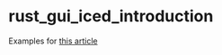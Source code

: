 # rust_gui_iced_introduction

Examples for [this article](https://zenn.dev/hideakitai/articles/rust_gui_iced_introduction_ht)
